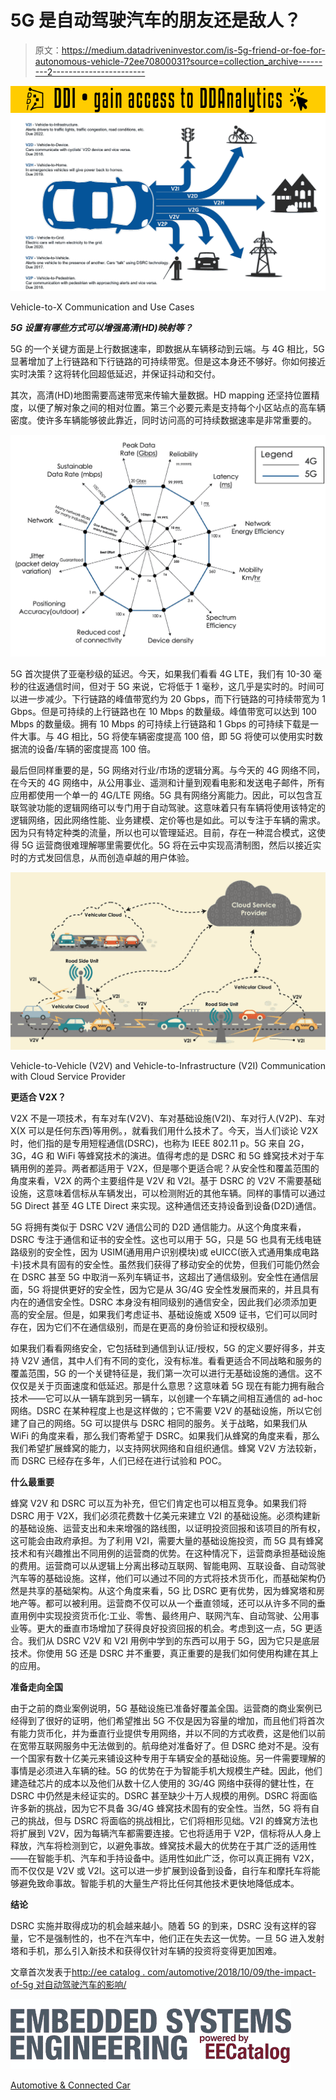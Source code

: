 # 5G 是自动驾驶汽车的朋友还是敌人？

> 原文：<https://medium.datadriveninvestor.com/is-5g-friend-or-foe-for-autonomous-vehicle-72ee70800031?source=collection_archive---------2----------------------->

[![](img/303618aa8d7b463e279bda4ab6e37a7a.png)](http://www.track.datadriveninvestor.com/181206BYellow)![](img/11c538067318effc593553b5b94fa29a.png)

Vehicle-to-X Communication and Use Cases

***5G 设置有哪些方式可以增强高清(HD)映射等？***

5G 的一个关键方面是上行数据速率，即数据从车辆移动到云端。与 4G 相比，5G 显著增加了上行链路和下行链路的可持续带宽。但是这本身还不够好。你如何接近实时决策？这将转化回超低延迟，并保证抖动和交付。

其次，高清(HD)地图需要高速带宽来传输大量数据。HD mapping 还坚持位置精度，以便了解对象之间的相对位置。第三个必要元素是支持每个小区站点的高车辆密度。使许多车辆能够彼此靠近，同时访问高的可持续数据速率是非常重要的。

![](img/59a9a8c0a5e1607a6396e9a77eae711b.png)

5G 首次提供了亚毫秒级的延迟。今天，如果我们看看 4G LTE，我们有 10-30 毫秒的往返通信时间，但对于 5G 来说，它将低于 1 毫秒，这几乎是实时的。时间可以进一步减少。下行链路的峰值带宽约为 20 Gbps，而下行链路的可持续带宽为 1 Gbps。但是可持续的上行链路也在 10 Mbps 的数量级。峰值带宽可以达到 100 Mbps 的数量级。拥有 10 Mbps 的可持续上行链路和 1 Gbps 的可持续下载是一件大事。与 4G 相比，5G 将使车辆密度提高 100 倍，即 5G 将使可以使用实时数据流的设备/车辆的密度提高 100 倍。

最后但同样重要的是，5G 网络对行业/市场的逻辑分离。与今天的 4G 网络不同，在今天的 4G 网络中，从公用事业、遥测和计量到观看电影和发送电子邮件，所有应用都使用一个单一的 4G/LTE 网络。5G 具有网络分离能力。因此，可以包含互联驾驶功能的逻辑网络可以专门用于自动驾驶。这意味着只有车辆将使用该特定的逻辑网络，因此网络性能、业务建模、定价等也是如此。可以专注于车辆的需求。因为只有特定种类的流量，所以也可以管理延迟。目前，存在一种混合模式，这使得 5G 运营商很难理解哪里需要优化。5G 将在云中实现高清制图，然后以接近实时的方式发回信息，从而创造卓越的用户体验。

![](img/fe938f75f10c112643dafe061e55c65f.png)

Vehicle-to-Vehicle (V2V) and Vehicle-to-Infrastructure (V2I) Communication with Cloud Service Provider

**更适合 V2X？**

V2X 不是一项技术，有车对车(V2V)、车对基础设施(V2I)、车对行人(V2P)、车对 X(X 可以是任何东西)等用例。，就看我们用什么技术了。今天，当人们谈论 V2X 时，他们指的是专用短程通信(DSRC)，也称为 IEEE 802.11 p。5G 来自 2G，3G，4G 和 WiFi 等蜂窝技术的演进。值得考虑的是 DSRC 和 5G 蜂窝技术对于车辆用例的差异。两者都适用于 V2X，但是哪个更适合呢？从安全性和覆盖范围的角度来看，V2X 的两个主要组件是 V2V 和 V2I。基于 DSRC 的 V2V 不需要基础设施，这意味着信标从车辆发出，可以检测附近的其他车辆。同样的事情可以通过 5G Direct 甚至 4G LTE Direct 来实现。这种通信还支持设备到设备(D2D)通信。

5G 将拥有类似于 DSRC V2V 通信公司的 D2D 通信能力。从这个角度来看，DSRC 专注于通信和证书的安全性。这也可以用于 5G，只是 5G 也具有无线电链路级别的安全性，因为 USIM(通用用户识别模块)或 eUICC(嵌入式通用集成电路卡)技术具有固有的安全性。虽然我们获得了移动安全的优势，但我们可能仍然会在 DSRC 甚至 5G 中取消一系列车辆证书，这超出了通信级别。安全性在通信层面，5G 将提供更好的安全性，因为它是从 3G/4G 安全性发展而来的，并且具有内在的通信安全性。DSRC 本身没有相同级别的通信安全，因此我们必须添加更高的安全层。但是，如果我们考虑证书、基础设施或 X509 证书，它们可以同时存在，因为它们不在通信级别，而是在更高的身份验证和授权级别。

如果我们看看网络安全，它包括硅到通信到认证/授权，5G 的定义要好得多，并支持 V2V 通信，其中人们有不同的变化，没有标准。看看更适合不同战略和服务的覆盖范围，5G 的一个关键特征是，我们第一次可以进行无基础设施的通信。这不仅仅是关于页面速度和低延迟。那是什么意思？这意味着 5G 现在有能力拥有融合技术——它可以从一辆车跳到另一辆车，以创建一个车辆之间相互通信的 ad-hoc 网络。DSRC 在某种程度上也是这样做的；它不需要 V2V 的基础设施，所以它创建了自己的网络。5G 可以提供与 DSRC 相同的服务。关于战略，如果我们从 WiFi 的角度来看，那么我们寄希望于 DSRC。如果我们从蜂窝的角度来看，那么我们希望扩展蜂窝的能力，以支持网状网络和自组织通信。蜂窝 V2V 方法较新，而 DSRC 已经存在多年，人们已经在进行试验和 POC。

**什么最重要**

蜂窝 V2V 和 DSRC 可以互为补充，但它们肯定也可以相互竞争。如果我们将 DSRC 用于 V2X，我们必须花费数十亿美元来建立 V2I 的基础设施。必须构建新的基础设施、运营支出和未来增强的路线图，以证明投资回报和该项目的所有权，这可能会由政府承担。为了利用 V2I，需要大量的基础设施投资，而 5G 具有蜂窝技术和有兴趣推出不同用例的运营商的优势。在这种情况下，运营商承担基础设施的费用。运营商可以从逻辑上分离出移动互联网、智能电网、互联设备、自动驾驶汽车等的基础设施。这样，他们可以通过不同的方式将技术货币化，而基础架构仍然是共享的基础架构。从这个角度来看，5G 比 DSRC 更有优势，因为蜂窝塔和房地产等。都可以被利用。运营商不仅可以从一个垂直领域，还可以从许多不同的垂直用例中实现投资货币化:工业、零售、最终用户、联网汽车、自动驾驶、公用事业等。更大的垂直市场增加了获得良好投资回报的机会。考虑到这一点，5G 更适合。我们从 DSRC V2V 和 V2I 用例中学到的东西可以用于 5G，因为它只是底层技术。你使用 5G 还是 DSRC 并不重要，真正重要的是我们如何使用构建在其上的应用。

**准备走向全国**

由于之前的商业案例说明，5G 基础设施已准备好覆盖全国。运营商的商业案例已经得到了很好的证明，他们希望推出 5G 不仅是因为容量的增加，而且他们将首次有能力货币化，并为垂直行业提供专用网络，并以不同的方式收费，这是他们以前在宽带互联网服务中无法做到的。航母绝对准备好了。但 DSRC 绝对不是。没有一个国家有数十亿美元来铺设这种专用于车辆安全的基础设施。另一件需要理解的事情是必须进入车辆的硅。5G 的优势在于为智能手机大规模生产硅。因此，他们建造硅芯片的成本以及他们从数十亿人使用的 3G/4G 网络中获得的健壮性，在 DSRC 中仍然是未经证实的。DSRC 甚至缺少十万人规模的用例。DSRC 将面临许多新的挑战，因为它不具备 3G/4G 蜂窝技术固有的安全性。当然，5G 将有自己的挑战，但与 DSRC 将面临的挑战相比，它们将相形见绌。V2I 的蜂窝方法也将扩展到 V2V，因为每辆汽车都需要连接。它也将适用于 V2P，信标将从人身上释放，汽车将检测到它，以避免事故。蜂窝技术最大的优势在于其广泛的适用性——在智能手机、汽车和手持设备中。适用性如此广泛，你可以真正拥有 V2X，而不仅仅是 V2V 或 V2I。这可以进一步扩展到设备到设备，自行车和摩托车将能够避免致命事故。智能手机的大量生产将比任何其他技术更快地降低成本。

**结论**

DSRC 实施并取得成功的机会越来越小。随着 5G 的到来，DSRC 没有这样的容量，它不是强制性的，也不在汽车中，他们正在失去这一优势。一旦 5G 进入发射塔和手机，那么引入新技术和获得仅针对车辆的投资将变得更加困难。

文章首次发表于[http://ee catalog . com/automotive/2018/10/09/the-impact-of-5g 对自动驾驶汽车的影响/](http://eecatalog.com/automotive/2018/10/09/the-impact-of-5g-on-autonomous-vehicles/)

![](img/f6c1cd94a0dfb8e052c7f8fbdfb9fc9a.png)

[Automotive & Connected Car](http://eecatalog.com/automotive/2018/10/09/the-impact-of-5g-on-autonomous-vehicles/)